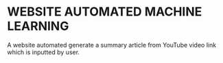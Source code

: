 <!-- Title -->
<h1><b>WEBSITE AUTOMATED MACHINE LEARNING</b></h1>

<!-- Description -->
<p>A website automated generate a summary article from YouTube video link which is inputted by user.</p>